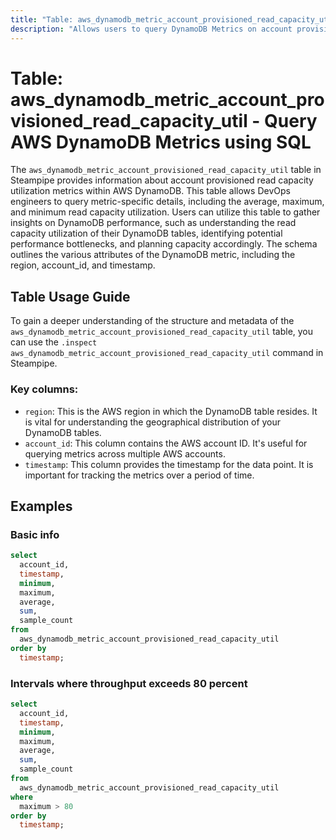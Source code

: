```yaml
---
title: "Table: aws_dynamodb_metric_account_provisioned_read_capacity_util - Query AWS DynamoDB Metrics using SQL"
description: "Allows users to query DynamoDB Metrics on account provisioned read capacity utilization."
---
```


# Table: aws_dynamodb_metric_account_provisioned_read_capacity_util - Query AWS DynamoDB Metrics using SQL

The `aws_dynamodb_metric_account_provisioned_read_capacity_util` table in Steampipe provides information about account provisioned read capacity utilization metrics within AWS DynamoDB. This table allows DevOps engineers to query metric-specific details, including the average, maximum, and minimum read capacity utilization. Users can utilize this table to gather insights on DynamoDB performance, such as understanding the read capacity utilization of their DynamoDB tables, identifying potential performance bottlenecks, and planning capacity accordingly. The schema outlines the various attributes of the DynamoDB metric, including the region, account_id, and timestamp.

## Table Usage Guide

To gain a deeper understanding of the structure and metadata of the `aws_dynamodb_metric_account_provisioned_read_capacity_util` table, you can use the `.inspect aws_dynamodb_metric_account_provisioned_read_capacity_util` command in Steampipe.

### Key columns:

- `region`: This is the AWS region in which the DynamoDB table resides. It is vital for understanding the geographical distribution of your DynamoDB tables.
- `account_id`: This column contains the AWS account ID. It's useful for querying metrics across multiple AWS accounts.
- `timestamp`: This column provides the timestamp for the data point. It is important for tracking the metrics over a period of time.

## Examples

### Basic info

```sql
select
  account_id,
  timestamp,
  minimum,
  maximum,
  average,
  sum,
  sample_count
from
  aws_dynamodb_metric_account_provisioned_read_capacity_util
order by
  timestamp;
```

### Intervals where throughput exceeds 80 percent

```sql
select
  account_id,
  timestamp,
  minimum,
  maximum,
  average,
  sum,
  sample_count
from
  aws_dynamodb_metric_account_provisioned_read_capacity_util
where
  maximum > 80
order by
  timestamp;
```
